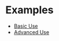 # Examples

* [Basic Use](/docs/examples/basic/README.md)
* [Advanced Use](/docs/examples/advanced/README.md)